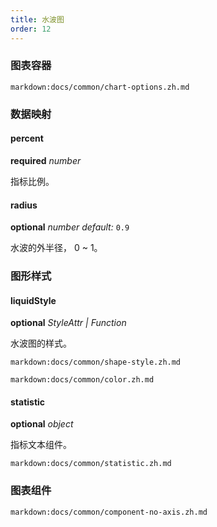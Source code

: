 ```yaml
---
title: 水波图
order: 12
---
```


### 图表容器

`markdown:docs/common/chart-options.zh.md`

### 数据映射

#### percent 

<description>**required** _number_</description>

指标比例。

#### radius

<description>**optional** _number_ _default:_ `0.9`</description>

水波的外半径， 0 ~ 1。

### 图形样式

#### liquidStyle

<description>**optional** _StyleAttr | Function_</description>

水波图的样式。

`markdown:docs/common/shape-style.zh.md`

`markdown:docs/common/color.zh.md`

#### statistic

<description>**optional** _object_</description>

指标文本组件。

`markdown:docs/common/statistic.zh.md`

### 图表组件

`markdown:docs/common/component-no-axis.zh.md`

